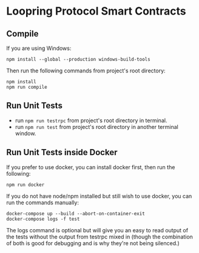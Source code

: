 # Loopring Protocol Smart Contracts

## Compile

If you are using Windows:
```
npm install --global --production windows-build-tools
```

Then run the following commands from project's root directory:

```
npm install
npm run compile
```

## Run Unit Tests  
* run `npm run testrpc` from project's root directory in terminal.  
* run `npm run test` from project's root directory in another terminal window.  


## Run Unit Tests inside Docker

If you prefer to use docker, you can install docker first, then run the following:

```
npm run docker
```

If you do not have node/npm installed but still wish to use docker, you can run the commands manually:

```
docker-compose up --build --abort-on-container-exit
docker-compose logs -f test
```

The logs command is optional but will give you an easy to read output of the tests without the output from testrpc mixed in (though the combination of both is good for debugging and is why they're not being silenced.)
